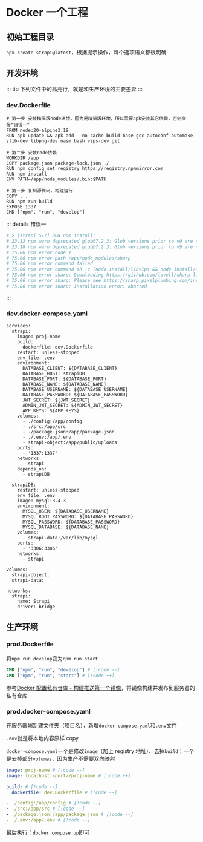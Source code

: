 # Docker 一个工程

## 初始工程目录

`npx create-strapi@latest`，根据提示操作，每个选项语义都很明确

## 开发环境

::: tip
下列文件中的高亮行，就是和生产环境的主要差异
:::

### dev.Dockerfile

```Dockerfile{16}
# 第一步 安装精简版node环境，因为是精简版环境，所以需要apk安装其它依赖，否则会报“错误一”
FROM node:20-alpine3.19
RUN apk update && apk add --no-cache build-base gcc autoconf automake zlib-dev libpng-dev nasm bash vips-dev git

# 第二步 安装node依赖
WORKDIR /app
COPY package.json package-lock.json ./
RUN npm config set registry https://registry.npmmirror.com
RUN npm install
ENV PATH=/app/node_modules/.bin:$PATH

# 第三步 复制源代码，构建运行
COPY . .
RUN npm run build
EXPOSE 1337
CMD ["npm", "run", "develop"]
```

::: details 错误一

```bash
# > [strapi 5/7] RUN npm install:
# 23.13 npm warn deprecated glob@7.2.3: Glob versions prior to v9 are no longer supported
# 23.18 npm warn deprecated glob@7.2.3: Glob versions prior to v9 are no longer supported
# 75.06 npm error code 1
# 75.06 npm error path /app/node_modules/sharp
# 75.06 npm error command failed
# 75.06 npm error command sh -c (node install/libvips && node install/dll-copy && prebuild-install) || (node install/can-compile && node-gyp rebuild && node install/dll-copy)
# 75.06 npm error sharp: Downloading https://github.com/lovell/sharp-libvips/releases/download/v8.14.5/libvips-8.14.5-linux-x64.tar.br
# 75.06 npm error sharp: Please see https://sharp.pixelplumbing.com/install for required dependencies
# 75.06 npm error sharp: Installation error: aborted
```

:::

### dev.docker-compose.yaml

```yaml{3-5,19-22}
services:
  strapi:
    image: proj-name
    build:
      dockerfile: dev.Dockerfile
    restart: unless-stopped
    env_file: .env
    environment:
      DATABASE_CLIENT: ${DATABASE_CLIENT}
      DATABASE_HOST: strapiDB
      DATABASE_PORT: ${DATABASE_PORT}
      DATABASE_NAME: ${DATABASE_NAME}
      DATABASE_USERNAME: ${DATABASE_USERNAME}
      DATABASE_PASSWORD: ${DATABASE_PASSWORD}
      JWT_SECRET: ${JWT_SECRET}
      ADMIN_JWT_SECRET: ${ADMIN_JWT_SECRET}
      APP_KEYS: ${APP_KEYS}
    volumes:
      - ./config:/app/config
      - ./src:/app/src
      - ./package.json:/app/package.json
      - ./.env:/app/.env
      - strapi-object:/app/public/uploads
    ports:
      - '1337:1337'
    networks:
      - strapi
    depends_on:
      - strapiDB

  strapiDB:
    restart: unless-stopped
    env_file: .env
    image: mysql:8.4.3
    environment:
      MYSQL_USER: ${DATABASE_USERNAME}
      MYSQL_ROOT_PASSWORD: ${DATABASE_PASSWORD}
      MYSQL_PASSWORD: ${DATABASE_PASSWORD}
      MYSQL_DATABASE: ${DATABASE_NAME}
    volumes:
      - strapi-data:/var/lib/mysql
    ports:
      - '3306:3306'
    networks:
      - strapi

volumes:
  strapi-object:
  strapi-data:

networks:
  strapi:
    name: Strapi
    driver: bridge
```

## 生产环境

### prod.Dockerfile

将`npm run develop`变为`npm run start`

```Dockerfile
CMD ["npm", "run", "develop"] # [!code --]
CMD ["npm", "run", "start"] # [!code ++]
```

参考[Docker 配置私有仓库 - 构建推送第一个镜像](../docker/private-registry#_3-构建推送第一个镜像)，将镜像构建并发布到服务器的私有仓库

### prod.docker-compose.yaml

在服务器端新建文件夹（项目名），新增`docker-compose.yaml`和`.env`文件

`.env`就是将本地内容原样 copy

`docker-compose.yaml`一个是修改`image`（加上 registry 地址）、去掉`build`；一个是去掉部分`volumes`，因为生产不需要双向映射

```yaml
image: proj-name # [!code --]
image: localhost:<port>/proj-name # [!code ++]

build: # [!code --]
  dockerfile: dev.Dockerfile # [!code --]

- ./config:/app/config # [!code --]
- ./src:/app/src # [!code --]
- ./package.json:/app/package.json # [!code --]
- ./.env:/app/.env # [!code --]
```

最后执行：`docker compose up`即可

